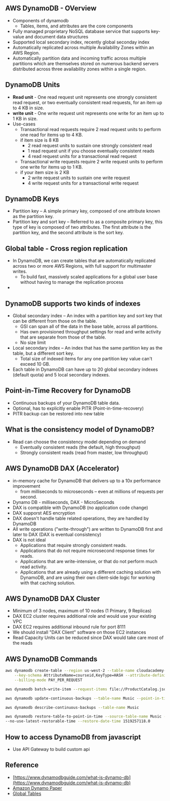 ## AWS DynamoDB - OVerview

* Components of dynamodb
  * Tables, items, and attributes are the core components 
* Fully managed proprietary NoSQL database service that supports key-value and document data structures
* Supported local secondary index, recently global seconday index
* Automatically replicated across multiple Availability Zones within an AWS Region.
* Automatically partition data and incoming traffic across multiple partitions which are themselves stored on numerous backend servers distributed across three availability zones within a single region.


## DynamoDB Units

* **Read unit** - One read request unit represents one strongly consistent read request, or two eventually consistent read requests, for an item up to 4 KB in size.
* **write unit** - One write request unit represents one write for an item up to 1 KB in size.
* Use-cases
  * Transactional read requests require 2 read request units to perform one read for items up to 4 KB. 
  * if item size is 8 KB
    * 2 read request units to sustain one strongly consistent read
    * 1 read request unit if you choose eventually consistent reads
    * 4 read request units for a transactional read request
  * Transactional write requests require 2 write request units to perform one write for items up to 1 KB.
  * if your item size is 2 KB
    * 2 write request units to sustain one write request
    * 4 write request units for a transactional write request

## DynamoDB Keys

* Partition key – A simple primary key, composed of one attribute known as the partition key. 
* Partition key and sort key – Referred to as a composite primary key, this type of key is composed of two attributes. The first attribute is the partition key, and the second attribute is the sort key.

## Global table  - Cross region replication

* In DynamoDB, we can create tables that are automatically replicated across two or more AWS Regions, with full support for multimaster writes.
  * To build fast, massively scaled applications for a global user base without having to manage the replication process
*   


## DynamoDB supports two kinds of indexes

* Global secondary index – An index with a partition key and sort key that can be different from those on the table.
  * GSI can span all of the data in the base table, across all partitions.
  * Has own provisioned throughput settings for read and write activity that are separate from those of the table.
  * No size limit
* Local secondary index – An index that has the same partition key as the table, but a different sort key.
  * Total size of indexed items for any one partition key value can't exceed 10 GB.
* Each table in DynamoDB can have up to 20 global secondary indexes (default quota) and 5 local secondary indexes.


## Point-in-Time Recovery for DynamoDB

* Continuous backups of your DynamoDB table data.
* Optional, has to explicitly enable PITR (Point-in-time-recovery)
* PITR backup can be restored into new table

## What is the consistency model of DynamoDB?

* Read can choose the consistency model depending on demand
  * Eventually consistent reads (the default, high throughput)
  * Strongly consistent reads (read from master, low throughput)

## AWS DynamoDB DAX (Accelerator)

* in-memory cache for DynamoDB that delivers up to a 10x performance improvement
  * from milliseconds to microseconds – even at millions of requests per second.
* Dynamo DB - milliseconds, DAX - MicroSeconds
* DAX is compatible with DynamoDB (no application code change)
* DAX supporst AES encryption
* DAX doesn't handle table related operations, they are handled by DynamoDB
* All write operations ("write-through") are written to DynamoDB first and later to DAX (DAX is eventual consistency)
* DAX is not ideal
  * Applications that require strongly consistent reads.
  * Applications that do not require microsecond response times for reads.
  * Applications that are write-intensive, or that do not perform much read activity.
  * Applications that are already using a different caching solution with DynamoDB, and are using their own client-side logic for working with that caching solution.


## AWS DynamoDB DAX Cluster

* Minimum of 3 nodes, maximum of 10 nodes (1 Primary, 9 Replicas)
* DAX EC2 cluster requires additional role and would use your existing VPC
* DAX EC2 requires additional inbound rule for port 8111
* We should install "DAX Client" software on those EC2 instances
* Read Capacity Units can be reduced since DAX would take care most of the reads


## AWS DynamoDB Commands

```bash
aws dynamodb create-table --region us-west-2 --table-name cloudacademy-courses \
    --key-schema AttributeName=courseid,KeyType=HASH --attribute-definitions AttributeName=courseid,AttributeType=S \
    --billing-mode PAY_PER_REQUEST

aws dynamodb batch-write-item --request-items file://ProductCatalog.json

aws dynamodb update-continuous-backups --table-name Music --point-in-time-recovery-specification PointInTimeRecoveryEnabled=True

aws dynamodb describe-continuous-backups --table-name Music

aws dynamodb restore-table-to-point-in-time --source-table-name Music --target-table-name MusicEarliestRestorableDateTime \
--no-use-latest-restorable-time --restore-date-time 1519257118.0

```

## How to access DynamoDB from javascript

* Use API Gateway to build custom api


## Reference

* [https://www.dynamodbguide.com/what-is-dynamo-db](https://www.dynamodbguide.com/what-is-dynamo-db) 
* [Amazon Dynamo Paper](https://www.allthingsdistributed.com/files/amazon-dynamo-sosp2007.pdf)
* [Global Tables](https://github.com/cloudacademy/dynamodb-globaltables)